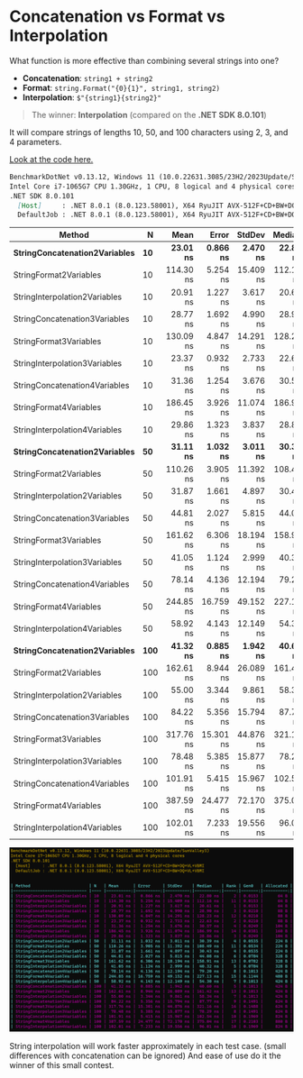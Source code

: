 # **Concatenation** vs **Format** vs **Interpolation**
What function is more effective than combining several strings into one?
* **Concatenation**: `string1 + string2`
* **Format**: `string.Format("{0}{1}", string1, string2)`
* **Interpolation**: `$"{string1}{string2}"`

> The winner: **Interpolation** (compared on the **.NET SDK 8.0.101**)

It will compare strings of lengths 10, 50, and 100 characters using 2, 3, and 4 parameters.

[Look at the code here.](/Strings/code/StringFormation.cs)

```md
BenchmarkDotNet v0.13.12, Windows 11 (10.0.22631.3085/23H2/2023Update/SunValley3)
Intel Core i7-1065G7 CPU 1.30GHz, 1 CPU, 8 logical and 4 physical cores
.NET SDK 8.0.101
  [Host]     : .NET 8.0.1 (8.0.123.58001), X64 RyuJIT AVX-512F+CD+BW+DQ+VL+VBMI
  DefaultJob : .NET 8.0.1 (8.0.123.58001), X64 RyuJIT AVX-512F+CD+BW+DQ+VL+VBMI

```
| Method                        | N   | Mean      | Error     | StdDev    | Median    | Rank | Gen0   | Allocated |
|------------------------------ |---- |----------:|----------:|----------:|----------:|-----:|-------:|----------:|
| **StringConcatenation2Variables** | **10**  |  **23.01 ns** |  **0.866 ns** |  **2.470 ns** |  **22.80 ns** |    **2** | **0.0153** |      **64 B** |
| StringFormat2Variables        | 10  | 114.30 ns |  5.254 ns | 15.409 ns | 112.16 ns |   11 | 0.0153 |      64 B |
| StringInterpolation2Variables | 10  |  20.91 ns |  1.227 ns |  3.617 ns |  20.61 ns |    1 | 0.0153 |      64 B |
| StringConcatenation3Variables | 10  |  28.77 ns |  1.692 ns |  4.990 ns |  28.90 ns |    3 | 0.0210 |      88 B |
| StringFormat3Variables        | 10  | 130.09 ns |  4.847 ns | 14.291 ns | 128.23 ns |   12 | 0.0210 |      88 B |
| StringInterpolation3Variables | 10  |  23.37 ns |  0.932 ns |  2.733 ns |  22.63 ns |    2 | 0.0210 |      88 B |
| StringConcatenation4Variables | 10  |  31.36 ns |  1.254 ns |  3.676 ns |  30.57 ns |    4 | 0.0249 |     104 B |
| StringFormat4Variables        | 10  | 186.45 ns |  3.926 ns | 11.074 ns | 186.99 ns |   14 | 0.0381 |     160 B |
| StringInterpolation4Variables | 10  |  29.86 ns |  1.323 ns |  3.837 ns |  28.86 ns |    3 | 0.0249 |     104 B |
| **StringConcatenation2Variables** | **50**  |  **31.11 ns** |  **1.032 ns** |  **3.011 ns** |  **30.39 ns** |    **4** | **0.0535** |     **224 B** |
| StringFormat2Variables        | 50  | 110.26 ns |  3.905 ns | 11.392 ns | 108.49 ns |   11 | 0.0534 |     224 B |
| StringInterpolation2Variables | 50  |  31.87 ns |  1.661 ns |  4.897 ns |  30.43 ns |    4 | 0.0535 |     224 B |
| StringConcatenation3Variables | 50  |  44.81 ns |  2.027 ns |  5.815 ns |  44.08 ns |    6 | 0.0784 |     328 B |
| StringFormat3Variables        | 50  | 161.62 ns |  6.306 ns | 18.194 ns | 158.91 ns |   13 | 0.0782 |     328 B |
| StringInterpolation3Variables | 50  |  41.05 ns |  1.124 ns |  2.999 ns |  40.32 ns |    5 | 0.0784 |     328 B |
| StringConcatenation4Variables | 50  |  78.14 ns |  4.136 ns | 12.194 ns |  79.20 ns |    8 | 0.1013 |     424 B |
| StringFormat4Variables        | 50  | 244.85 ns | 16.759 ns | 49.152 ns | 227.13 ns |   15 | 0.1144 |     480 B |
| StringInterpolation4Variables | 50  |  58.92 ns |  4.143 ns | 12.149 ns |  54.30 ns |    7 | 0.1013 |     424 B |
| **StringConcatenation2Variables** | **100** |  **41.32 ns** |  **0.885 ns** |  **1.942 ns** |  **40.60 ns** |    **5** | **0.1013** |     **424 B** |
| StringFormat2Variables        | 100 | 162.61 ns |  8.944 ns | 26.089 ns | 161.42 ns |   13 | 0.1013 |     424 B |
| StringInterpolation2Variables | 100 |  55.00 ns |  3.344 ns |  9.861 ns |  58.34 ns |    7 | 0.1013 |     424 B |
| StringConcatenation3Variables | 100 |  84.22 ns |  5.356 ns | 15.794 ns |  87.77 ns |    9 | 0.1491 |     624 B |
| StringFormat3Variables        | 100 | 317.76 ns | 15.301 ns | 44.876 ns | 321.16 ns |   16 | 0.1488 |     624 B |
| StringInterpolation3Variables | 100 |  78.48 ns |  5.385 ns | 15.877 ns |  78.29 ns |    8 | 0.1491 |     624 B |
| StringConcatenation4Variables | 100 | 101.91 ns |  5.415 ns | 15.967 ns | 102.54 ns |   10 | 0.1969 |     824 B |
| StringFormat4Variables        | 100 | 387.59 ns | 24.477 ns | 72.170 ns | 375.04 ns |   17 | 0.2103 |     880 B |
| StringInterpolation4Variables | 100 | 102.01 ns |  7.233 ns | 19.556 ns |  96.01 ns |   10 | 0.1969 |     824 B |

![](/Strings/imgs/StringFormation.png)

String interpolation will work faster approximately in each test case. (small differences with concatenation can be ignored)
And ease of use do it the winner of this small contest.